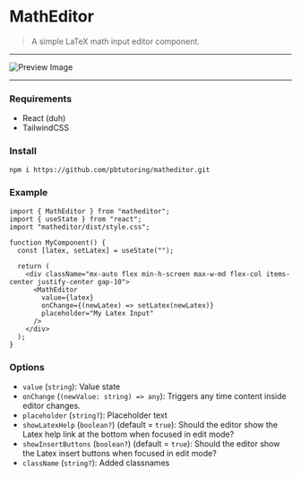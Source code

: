 # MathEditor

> A simple LaTeX math input editor component.

---

![Preview Image](https://i.ibb.co/x2TLRxf/Screenshot-2024-10-10-at-10-09-37-AM.png)

---

### Requirements

- React (duh)
- TailwindCSS

### Install

```bash
npm i https://github.com/pbtutoring/matheditor.git
```

### Example

```tsx
import { MathEditor } from "matheditor";
import { useState } from "react";
import "matheditor/dist/style.css";

function MyComponent() {
  const [latex, setLatex] = useState("");

  return (
    <div className="mx-auto flex min-h-screen max-w-md flex-col items-center justify-center gap-10">
      <MathEditor
        value={latex}
        onChange={(newLatex) => setLatex(newLatex)}
        placeholder="My Latex Input"
      />
    </div>
  );
}
```

### Options

- `value` (`string`): Value state
- `onChange` (`(newValue: string) => any`): Triggers any time content inside editor changes.
- `placeholder` (`string?`): Placeholder text
- `showLatexHelp` (`boolean?`) (default = `true`): Should the editor show the Latex help link at the bottom when focused in edit mode?
- `showInsertButtons` (`boolean?`) (default = `true`): Should the editor show the Latex insert buttons when focused in edit mode?
- `className` (`string?`): Added classnames
